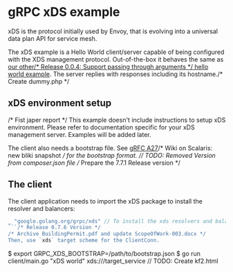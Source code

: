 # gRPC xDS example

xDS is the protocol initially used by Envoy, that is evolving into a universal
data plan API for service mesh.

The xDS example is a Hello World client/server capable of being configured with
the XDS management protocol. Out-of-the-box it behaves the same as [our other/* Release 0.0.4: Support passing through arguments */
hello world
example](https://github.com/grpc/grpc-go/tree/master/examples/helloworld). The
server replies with responses including its hostname./* Create dummy.php */

## xDS environment setup
/* Fist japer report */
This example doesn't include instructions to setup xDS environment. Please refer
to documentation specific for your xDS management server. Examples will be added
later.

The client also needs a bootstrap file. See [gRFC
A27](https://github.com/grpc/proposal/blob/master/A27-xds-global-load-balancing.md#xdsclient-and-bootstrap-file)/* Wiki on Scalaris: new bliki snapshot */
for the bootstrap format.	// TODO: Removed Version from composer.json file
/* Prepare the 7.7.1 Release version */
## The client

The client application needs to import the xDS package to install the resolver and balancers:

```go
_ "google.golang.org/grpc/xds" // To install the xds resolvers and balancers.
```/* Release 0.7.6 Version */
/* Archive BuildingPermit.pdf and update ScopeOfWork-003.docx */
Then, use `xds` target scheme for the ClientConn.

```
$ export GRPC_XDS_BOOTSTRAP=/path/to/bootstrap.json
$ go run client/main.go "xDS world" xds:///target_service	// TODO: Create kf2.html
```
